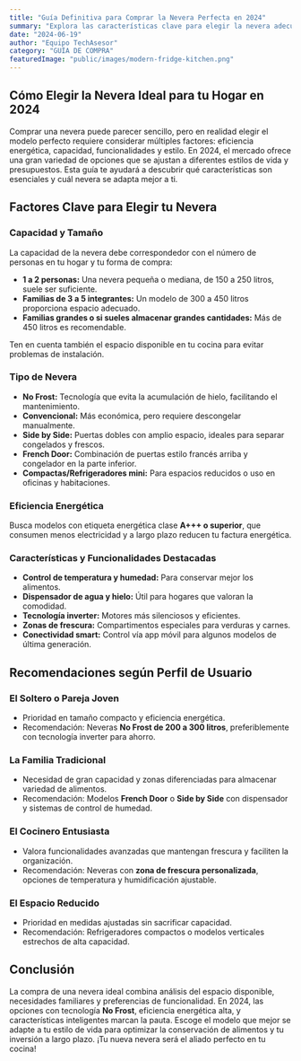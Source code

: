 ```yaml
---
title: "Guía Definitiva para Comprar la Nevera Perfecta en 2024"
summary: "Explora las características clave para elegir la nevera adecuada según tu estilo de vida, necesidades de espacio y presupuesto en 2024."
date: "2024-06-19"
author: "Equipo TechAsesor"
category: "GUÍA DE COMPRA"
featuredImage: "public/images/modern-fridge-kitchen.png"
---
```


## Cómo Elegir la Nevera Ideal para tu Hogar en 2024

Comprar una nevera puede parecer sencillo, pero en realidad elegir el modelo perfecto requiere considerar múltiples factores: eficiencia energética, capacidad, funcionalidades y estilo. En 2024, el mercado ofrece una gran variedad de opciones que se ajustan a diferentes estilos de vida y presupuestos. Esta guía te ayudará a descubrir qué características son esenciales y cuál nevera se adapta mejor a ti.

## Factores Clave para Elegir tu Nevera

### Capacidad y Tamaño

La capacidad de la nevera debe correspondedor con el número de personas en tu hogar y tu forma de compra:

- **1 a 2 personas:** Una nevera pequeña o mediana, de 150 a 250 litros, suele ser suficiente.
- **Familias de 3 a 5 integrantes:** Un modelo de 300 a 450 litros proporciona espacio adecuado.
- **Familias grandes o si sueles almacenar grandes cantidades:** Más de 450 litros es recomendable.

Ten en cuenta también el espacio disponible en tu cocina para evitar problemas de instalación.

### Tipo de Nevera

- **No Frost:** Tecnología que evita la acumulación de hielo, facilitando el mantenimiento.
- **Convencional:** Más económica, pero requiere descongelar manualmente.
- **Side by Side:** Puertas dobles con amplio espacio, ideales para separar congelados y frescos.
- **French Door:** Combinación de puertas estilo francés arriba y congelador en la parte inferior.
- **Compactas/Refrigeradores mini:** Para espacios reducidos o uso en oficinas y habitaciones.

### Eficiencia Energética

Busca modelos con etiqueta energética clase **A+++ o superior**, que consumen menos electricidad y a largo plazo reducen tu factura energética.

### Características y Funcionalidades Destacadas

- **Control de temperatura y humedad:** Para conservar mejor los alimentos.
- **Dispensador de agua y hielo:** Útil para hogares que valoran la comodidad.
- **Tecnología inverter:** Motores más silenciosos y eficientes.
- **Zonas de frescura:** Compartimentos especiales para verduras y carnes.
- **Conectividad smart:** Control vía app móvil para algunos modelos de última generación.

## Recomendaciones según Perfil de Usuario

### El Soltero o Pareja Joven

- Prioridad en tamaño compacto y eficiencia energética.
- Recomendación: Neveras **No Frost de 200 a 300 litros**, preferiblemente con tecnología inverter para ahorro.

### La Familia Tradicional

- Necesidad de gran capacidad y zonas diferenciadas para almacenar variedad de alimentos.
- Recomendación: Modelos **French Door** o **Side by Side** con dispensador y sistemas de control de humedad.

### El Cocinero Entusiasta

- Valora funcionalidades avanzadas que mantengan frescura y faciliten la organización.
- Recomendación: Neveras con **zona de frescura personalizada**, opciones de temperatura y humidificación ajustable.

### El Espacio Reducido

- Prioridad en medidas ajustadas sin sacrificar capacidad.
- Recomendación: Refrigeradores compactos o modelos verticales estrechos de alta capacidad.

## Conclusión

La compra de una nevera ideal combina análisis del espacio disponible, necesidades familiares y preferencias de funcionalidad. En 2024, las opciones con tecnología **No Frost**, eficiencia energética alta, y características inteligentes marcan la pauta. Escoge el modelo que mejor se adapte a tu estilo de vida para optimizar la conservación de alimentos y tu inversión a largo plazo. ¡Tu nueva nevera será el aliado perfecto en tu cocina!
